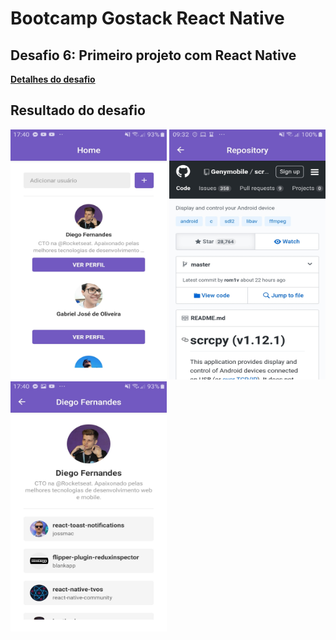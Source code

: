 # Bootcamp Gostack React Native

## Desafio 6: Primeiro projeto com React Native

**[Detalhes do desafio](https://github.com/Rocketseat/bootcamp-gostack-desafio-06)**

## Resultado do desafio

<img src="./.github/home.jpg" width="250" height="400"> <img src="./.github/repository.jpg" width="250" height="400"> <img src="./.github/user.jpg" width="250" height="400">
